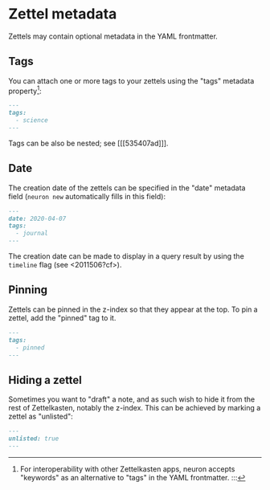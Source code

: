 # Zettel metadata

Zettels may contain optional metadata in the YAML frontmatter.

## Tags

You can attach one or more tags to your zettels using the "tags" metadata property[^kw]:

```markdown
---
tags:
  - science
---
```

Tags can be also be nested; see [[[535407ad]]]. 

[^kw]: For interoperability with other Zettelkasten apps, neuron accepts "keywords" as an alternative to "tags" in the YAML frontmatter.
:::

## Date

The creation date of the zettels can be specified in the "date" metadata field (`neuron new` automatically fills in this field):

```markdown
---
date: 2020-04-07
tags:
  - journal
---
```

The creation date can be made to display in a query result by using the `timeline` flag (see <2011506?cf>).

## Pinning

Zettels can be pinned in the z-index so that they appear at the top. To pin a zettel, add the "pinned" tag to it.

```markdown
---
tags:
  - pinned 
---
```

## Hiding a zettel

Sometimes you want to "draft" a note, and as such wish to hide it from the rest of Zettelkasten, notably the z-index. This can be achieved by marking a zettel as "unlisted":

```markdown
---
unlisted: true 
---
```
